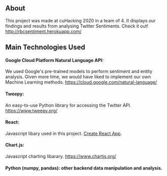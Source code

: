 ## About 

This project was made at cuHacking 2020 in a team of 4. It displays our findings and results from analysing Twitter Sentiments. Check it out! http://rbcsentiment.herokuapp.com/

## Main Technologies Used

#### Google Cloud Platform Natural Language API: 
We used Google's pre-trained models to perform sentiment and entity analysis. Given more time, we would have liked to implement our own Machine Learning methods. https://cloud.google.com/natural-language/

#### Tweepy: 
An easy-to-use Python library for accessing the Twitter API. https://www.tweepy.org/ 

#### React: 
Javascript libary used in this project. [Create React App](https://github.com/facebook/create-react-app). 

#### Chart.js: 
Javascript charting libarary. https://www.chartjs.org/

#### Python (numpy, pandas): other backend data manipulation and analysis. 
